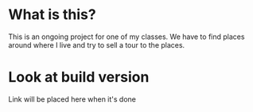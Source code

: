 # What is this?
This is an ongoing project for one of my classes. We have to find places around where I live and try to sell a tour to the places.

# Look at build version
Link will be placed here when it's done
